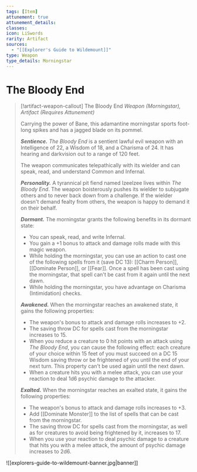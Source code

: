 ```yaml
---
tags: [Item]
attunement: true
attunement_details: 
classes: 
icon: LiSwords
rarity: Artifact
sources:
  - "[[Explorer's Guide to Wildemount]]"
type: Weapon
type_details: Morningstar
---
```

# The Bloody End
>[!artifact-weapon-callout] The Bloody End
>*Weapon (Morningstar), Artifact (Requires Attunement)*
>
>Carrying the power of Bane, this adamantine morningstar sports foot-long spikes and has a jagged blade on its pommel.
>
>***Sentience.*** *The Bloody End* is a sentient lawful evil weapon with an Intelligence of 22, a Wisdom of 18, and a Charisma of 24. It has hearing and darkvision out to a range of 120 feet.
>
>The weapon communicates telepathically with its wielder and can speak, read, and understand Common and Infernal.
>
>***Personality.*** A tyrannical pit fiend named Izeelzee lives within *The Bloody End*. The weapon boisterously pushes its wielder to subjugate others and to never back down from a challenge. If the wielder doesn't demand fealty from others, the weapon is happy to demand it on their behalf.
>
>***Dormant.*** The morningstar grants the following benefits in its dormant state:
>
>* You can speak, read, and write Infernal.
>* You gain a +1 bonus to attack and damage rolls made with this magic weapon.
>* While holding the morningstar, you can use an action to cast one of the following spells from it (save DC 13): [[Charm Person]], [[Dominate Person]], or [[Fear]]. Once a spell has been cast using the morningstar, that spell can't be cast from it again until the next dawn.
>* While holding the morningstar, you have advantage on Charisma (Intimidation) checks.
>
>***Awakened.*** When the morningstar reaches an awakened state, it gains the following properties:
>
>* The weapon's bonus to attack and damage rolls increases to +2.
>* The saving throw DC for spells cast from the morningstar increases to 15.
>* When you reduce a creature to 0 hit points with an attack using *The Bloody End*, you can cause the following effect: each creature of your choice within 15 feet of you must succeed on a DC 15 Wisdom saving throw or be frightened of you until the end of your next turn. This property can't be used again until the next dawn.
>* When a creature hits you with a melee attack, you can use your reaction to deal 1d6 psychic damage to the attacker.
>
>***Exalted.*** When the morningstar reaches an exalted state, it gains the following properties:
>
>* The weapon's bonus to attack and damage rolls increases to +3.
>* Add [[Dominate Monster]] to the list of spells that can be cast from the morningstar.
>* The saving throw DC for spells cast from the morningstar, as well as for creatures to avoid being frightened by it, increases to 17.
>* When you use your reaction to deal psychic damage to a creature that hits you with a melee attack, the amount of psychic damage increases to 2d6.

![[explorers-guide-to-wildemount-banner.jpg|banner]]

